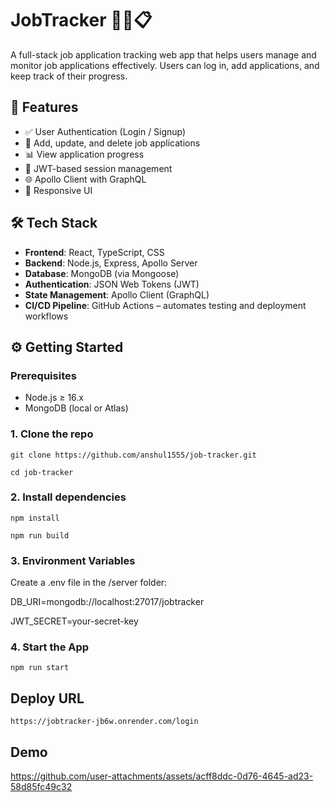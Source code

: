 # JobTracker 🧑‍💼📋

A full-stack job application tracking web app that helps users manage and monitor job applications effectively. Users can log in, add applications, and keep track of their progress.

## 🚀 Features

- ✅ User Authentication (Login / Signup)
- 📄 Add, update, and delete job applications
- 📊 View application progress
- 🔐 JWT-based session management
- 🌐 Apollo Client with GraphQL
- 🎨 Responsive UI

## 🛠️ Tech Stack

- **Frontend**: React, TypeScript, CSS
- **Backend**: Node.js, Express, Apollo Server
- **Database**: MongoDB (via Mongoose)
- **Authentication**: JSON Web Tokens (JWT)
- **State Management**: Apollo Client (GraphQL)
- **CI/CD Pipeline**: GitHub Actions – automates testing and deployment workflows

## ⚙️ Getting Started

### Prerequisites

- Node.js ≥ 16.x
- MongoDB (local or Atlas)

### 1. Clone the repo

`git clone https://github.com/anshul1555/job-tracker.git`

`cd job-tracker`

### 2. Install dependencies

`npm install`

`npm run build`

### 3. Environment Variables

Create a .env file in the /server folder:

DB_URI=mongodb://localhost:27017/jobtracker

JWT_SECRET=your-secret-key

### 4. Start the App

`npm run start`

## Deploy URL
`https://jobtracker-jb6w.onrender.com/login`

## Demo

https://github.com/user-attachments/assets/acff8ddc-0d76-4645-ad23-58d85fc49c32

